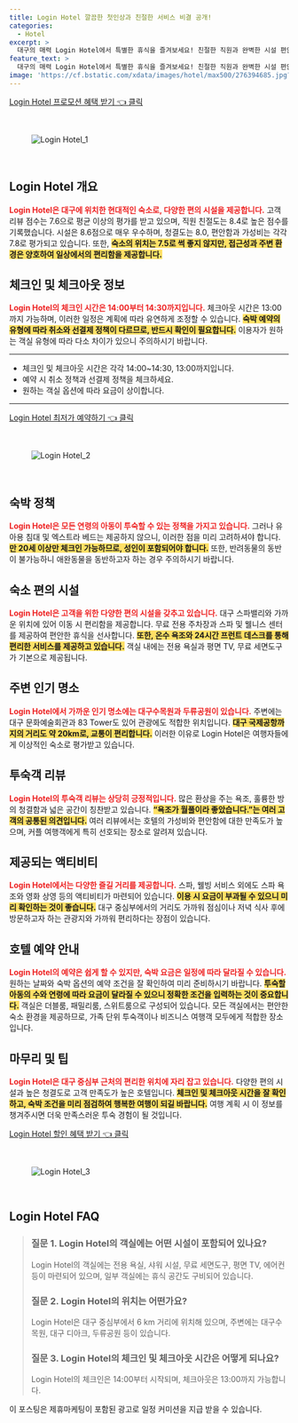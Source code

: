 ```yaml
---
title: Login Hotel 깔끔한 첫인상과 친절한 서비스 비결 공개!
categories:
  - Hotel
excerpt: >
  대구의 매력 Login Hotel에서 특별한 휴식을 즐겨보세요! 친절한 직원과 완벽한 시설 편안한 객실이 여러분을 기다립니다. 7.6의 높은 리뷰 점수를 자랑하는 이곳은 스파와 다양한 액티비티로 더욱 특별한 시간을 제공합니다.
feature_text: >
  대구의 매력 Login Hotel에서 특별한 휴식을 즐겨보세요! 친절한 직원과 완벽한 시설 편안한 객실이 여러분을 기다립니다. 7.6의 높은 리뷰 점수를 자랑하는 이곳은 스파와 다양한 액티비티로 더욱 특별한 시간을 제공합니다.
image: 'https://cf.bstatic.com/xdata/images/hotel/max500/276394685.jpg?k=c9484c9e20d93c91ba98ecb0c23484c2ca92dbaa5f0b31c6b15bc9d6e763dd01&o=&hp=1'
---
```


<p><a class="modoo-button" href="https://tinyurl.com/2854dqsx" rel="nofollow noopener">Login Hotel 프로모션 혜택 받기 👈 클릭</a></p><br/>
<figure class="image"><img alt="Login Hotel_1" src="https://cf.bstatic.com/xdata/images/hotel/max1024x768/276394804.jpg?k=0946511e38466f71a00fe65933c7d22561c777209474eccff3b5b1baa9e3d92f&amp;o=&amp;hp=1"/></figure><br/>

<h2 id="login_hotel_overview">Login Hotel 개요</h2>
<p><b><span style="color: #ee2323;">Login Hotel은 대구에 위치한 현대적인 숙소로, 다양한 편의 시설을 제공합니다.</span></b> 고객 리뷰 점수는 7.6으로 평균 이상의 평가를 받고 있으며, 직원 친절도는 8.4로 높은 점수를 기록했습니다. 시설은 8.6점으로 매우 우수하며, 청결도는 8.0, 편안함과 가성비는 각각 7.8로 평가되고 있습니다. 또한, <b><span style="background-color: #ffe066;">숙소의 위치는 7.5로 썩 좋지 않지만, 접근성과 주변 환경은 양호하여 일상에서의 편리함을 제공합니다.</span></b></p>
<h2 id="check_in_check_out_info">체크인 및 체크아웃 정보</h2>
<p><b><span style="color: #ee2323;">Login Hotel의 체크인 시간은 14:00부터 14:30까지입니다.</span></b> 체크아웃 시간은 13:00까지 가능하며, 이러한 일정은 계획에 따라 유연하게 조정할 수 있습니다. <b><span style="background-color: #ffe066;">숙박 예약의 유형에 따라 취소와 선결제 정책이 다르므로, 반드시 확인이 필요합니다.</span></b> 이용자가 원하는 객실 유형에 따라 다소 차이가 있으니 주의하시기 바랍니다.</p>
<hr/>
<ul>
<li>체크인 및 체크아웃 시간은 각각 14:00~14:30, 13:00까지입니다.</li>
<li>예약 시 취소 정책과 선결제 정책을 체크하세요.</li>
<li>원하는 객실 옵션에 따라 요금이 상이합니다.</li>
</ul>
<hr/>
<p><a class="modoo-button" href="https://tinyurl.com/2854dqsx" rel="nofollow noopener">Login Hotel 최저가 예약하기 👈 클릭</a></p><br/>
<figure class="image"><img alt="Login Hotel_2" src="https://cf.bstatic.com/xdata/images/hotel/max500/276394685.jpg?k=c9484c9e20d93c91ba98ecb0c23484c2ca92dbaa5f0b31c6b15bc9d6e763dd01&amp;o=&amp;hp=1"/></figure><br/>
<h2 id="accommodation_policy">숙박 정책</h2>
<p><b><span style="color: #ee2323;">Login Hotel은 모든 연령의 아동이 투숙할 수 있는 정책을 가지고 있습니다.</span></b> 그러나 유아용 침대 및 엑스트라 베드는 제공하지 않으니, 이러한 점을 미리 고려하셔야 합니다. <b><span style="background-color: #ffe066;">만 20세 이상만 체크인 가능하므로, 성인이 포함되어야 합니다.</span></b> 또한, 반려동물의 동반이 불가능하니 애완동물을 동반하고자 하는 경우 주의하시기 바랍니다.</p>
<h2 id="amenities">숙소 편의 시설</h2>
<p><b><span style="color: #ee2323;">Login Hotel은 고객을 위한 다양한 편의 시설을 갖추고 있습니다.</span></b> 대구 스파밸리와 가까운 위치에 있어 이동 시 편리함을 제공합니다. 무료 전용 주차장과 스파 및 웰니스 센터를 제공하여 편안한 휴식을 선사합니다. <b><span style="background-color: #ffe066;">또한, 온수 욕조와 24시간 프런트 데스크를 통해 편리한 서비스를 제공하고 있습니다.</span></b> 객실 내에는 전용 욕실과 평면 TV, 무료 세면도구가 기본으로 제공됩니다.</p>
<h2 id="attractions">주변 인기 명소</h2>
<p><b><span style="color: #ee2323;">Login Hotel에서 가까운 인기 명소에는 대구수목원과 두류공원이 있습니다.</span></b> 주변에는 대구 문화예술회관과 83 Tower도 있어 관광에도 적합한 위치입니다. <b><span style="background-color: #ffe066;">대구 국제공항까지의 거리도 약 20km로, 교통이 편리합니다.</span></b> 이러한 이유로 Login Hotel은 여행자들에게 이상적인 숙소로 평가받고 있습니다.</p>
<h2 id="guest_reviews">투숙객 리뷰</h2>
<p><b><span style="color: #ee2323;">Login Hotel의 투숙객 리뷰는 상당히 긍정적입니다.</span></b> 많은 환상을 주는 욕조, 훌륭한 방의 청결함과 넓은 공간이 칭찬받고 있습니다. <b><span style="background-color: #ffe066;">“욕조가 월풀이라 좋았습니다.”는 여러 고객의 공통된 의견입니다.</span></b> 여러 리뷰에서는 호텔의 가성비와 편안함에 대한 만족도가 높으며, 커플 여행객에게 특히 선호되는 장소로 알려져 있습니다.</p>
<h2 id="activities_provided">제공되는 액티비티</h2>
<p><b><span style="color: #ee2323;">Login Hotel에서는 다양한 즐길 거리를 제공합니다.</span></b> 스파, 웰빙 서비스 외에도 스파 욕조와 영화 상영 등의 액티비티가 마련되어 있습니다. <b><span style="background-color: #ffe066;">이용 시 요금이 부과될 수 있으니 미리 확인하는 것이 좋습니다.</span></b> 대구 중심부에서의 거리도 가까워 점심이나 저녁 식사 후에 방문하고자 하는 관광지와 가까워 편리하다는 장점이 있습니다.</p>
<h2 id="hotel_reservation_guide">호텔 예약 안내</h2>
<p><b><span style="color: #ee2323;">Login Hotel의 예약은 쉽게 할 수 있지만, 숙박 요금은 일정에 따라 달라질 수 있습니다.</span></b> 원하는 날짜와 숙박 옵션의 예약 조건을 잘 확인하여 미리 준비하시기 바랍니다. <b><span style="background-color: #ffe066;">투숙할 아동의 수와 연령에 따라 요금이 달라질 수 있으니 정확한 조건을 입력하는 것이 중요합니다.</span></b> 객실은 더블룸, 패밀리룸, 스위트룸으로 구성되어 있습니다. 모든 객실에서는 편안한 숙소 환경을 제공하므로, 가족 단위 투숙객이나 비즈니스 여행객 모두에게 적합한 장소입니다.</p>
<h2 id="final_tips">마무리 및 팁</h2>
<p><b><span style="color: #ee2323;">Login Hotel은 대구 중심부 근처의 편리한 위치에 자리 잡고 있습니다.</span></b> 다양한 편의 시설과 높은 청결도로 고객 만족도가 높은 호텔입니다. <b><span style="background-color: #ffe066;">체크인 및 체크아웃 시간을 잘 확인하고, 숙박 조건을 미리 점검하여 행복한 여행이 되길 바랍니다.</span></b> 여행 계획 시 이 정보를 챙겨주시면 더욱 만족스러운 투숙 경험이 될 것입니다.</p>

<p><a class="modoo-button" href="https://tinyurl.com/2854dqsx" rel="nofollow noopener">Login Hotel 할인 혜택 받기 👈 클릭</a></p><br>

<figure class="image"><img src="https://cf.bstatic.com/xdata/images/hotel/max500/276394560.jpg?k=69388b981b89d682ea4e69fc903aceacf5658c6fdecfa68e1437fe58a8aa0851&o=&hp=1" alt="Login Hotel_3"></figure><br>
<h2 id="Login Hotel_FAQ">Login Hotel FAQ</h2>
<div itemscope="" itemtype="https://schema.org/FAQPage"> 
<blockquote> 
<div itemscope="" itemprop="mainEntity" itemtype="https://schema.org/Question"> 
<h3 id="질문_1" itemprop="name">질문 1. Login Hotel의 객실에는 어떤 시설이 포함되어 있나요?</h3> 
<div itemscope="" itemprop="acceptedAnswer" itemtype="https://schema.org/Answer"> 
<span itemprop="text"> 
<p>Login Hotel의 객실에는 전용 욕실, 샤워 시설, 무료 세면도구, 평면 TV, 에어컨 등이 마련되어 있으며, 일부 객실에는 휴식 공간도 구비되어 있습니다.</p> 
</span> 
</div> 
</div> 
<div itemscope="" itemprop="mainEntity" itemtype="https://schema.org/Question"> 
<h3 id="질문_2" itemprop="name">질문 2. Login Hotel의 위치는 어떤가요?</h3> 
<div itemscope="" itemprop="acceptedAnswer" itemtype="https://schema.org/Answer"> 
<span itemprop="text"> 
<p>Login Hotel은 대구 중심부에서 6 km 거리에 위치해 있으며, 주변에는 대구수목원, 대구 디아크, 두류공원 등이 있습니다.</p> 
</span> 
</div> 
</div> 
<div itemscope="" itemprop="mainEntity" itemtype="https://schema.org/Question"> 
<h3 id="질문_3" itemprop="name">질문 3. Login Hotel의 체크인 및 체크아웃 시간은 어떻게 되나요?</h3> 
<div itemscope="" itemprop="acceptedAnswer" itemtype="https://schema.org/Answer"> 
<span itemprop="text"> 
<p>Login Hotel의 체크인은 14:00부터 시작되며, 체크아웃은 13:00까지 가능합니다.</p> 
</span> 
</div> 
</div> 
</blockquote> 
</div><p>이 포스팅은 제휴마케팅이 포함된 광고로 일정 커미션을 지급 받을 수 있습니다.</p>

